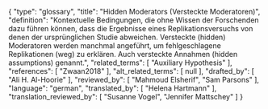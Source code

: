 {
    "type": "glossary",
    "title": "Hidden Moderators (Versteckte Moderatoren)",
    "definition": "Kontextuelle Bedingungen, die ohne Wissen der Forschenden dazu führen können, dass die Ergebnisse eines Replikationsversuchs von denen der ursprünglichen Studie abweichen. Versteckte (hidden) Moderatoren werden manchmal angeführt, um fehlgeschlagene Replikationen (weg) zu erklären. Auch versteckte Annahmen (hidden assumptions) genannt.",
    "related_terms": [
        "Auxiliary Hypothesis"
    ],
    "references": [
        "Zwaan2018"
    ],
    "alt_related_terms": [
        null
    ],
    "drafted_by": [
        "Ali H. Al-Hoorie"
    ],
    "reviewed_by": [
        "Mahmoud Elsherif",
        "Sam Parsons"
    ],
    "language": "german",
    "translated_by": [
        "Helena Hartmann"
    ],
    "translation_reviewed_by": [
        "Susanne Vogel",
        "Jennifer Mattschey"
    ]
}